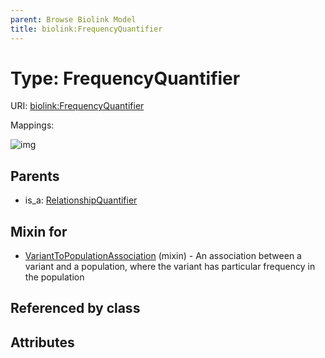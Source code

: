 ```yaml
---
parent: Browse Biolink Model
title: biolink:FrequencyQuantifier
---
```


# Type: FrequencyQuantifier




URI: [biolink:FrequencyQuantifier](https://w3id.org/biolink/vocab/FrequencyQuantifier)

Mappings:

![img](http://yuml.me/diagram/nofunky;dir:TB/class/\[VariantToPopulationAssociation]uses%20-.->\[FrequencyQuantifier],%20\[RelationshipQuantifier]^-\[FrequencyQuantifier])

## Parents

 *  is_a: [RelationshipQuantifier](RelationshipQuantifier.md)

## Mixin for

 * [VariantToPopulationAssociation](VariantToPopulationAssociation.md) (mixin)  - An association between a variant and a population, where the variant has particular frequency in the population

## Referenced by class


## Attributes

